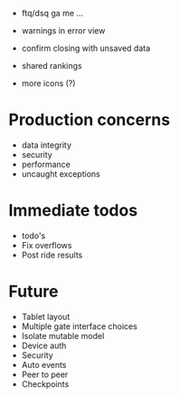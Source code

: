  - ftq/dsq ga me ...

 - warnings in error view
 - confirm closing with unsaved data

 - shared rankings
 - more icons (?)

# Production concerns
 - data integrity
 - security
 - performance
 - uncaught exceptions

# Immediate todos
 - todo's
 - Fix overflows
 - Post ride results

# Future
 - Tablet layout
 - Multiple gate interface choices
 - Isolate mutable model
 - Device auth
 - Security
 - Auto events
 - Peer to peer
 - Checkpoints
